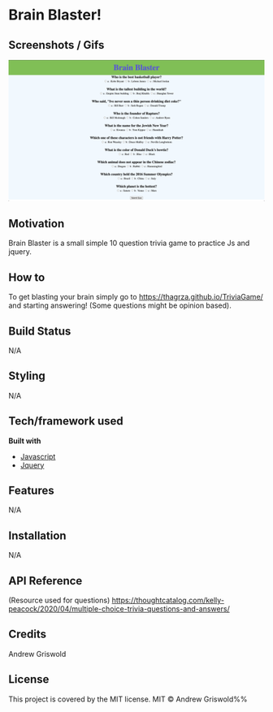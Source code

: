 # Brain Blaster!
## Screenshots / Gifs
![Screenshot](/assets/images/screenshot.png)

## Motivation
Brain Blaster is a small simple 10 question trivia game to practice Js and jquery.

## How to
To get blasting your brain simply go to https://thagrza.github.io/TriviaGame/ and starting answering! (Some questions might be opinion based).

## Build Status
N/A

## Styling
N/A

## Tech/framework used
<b> Built with </b>
- [Javascript](https://www.javascript.com/)
- [Jquery](https://jquery.com/)
## Features
N/A

## Installation
N/A

## API Reference
(Resource used for questions) https://thoughtcatalog.com/kelly-peacock/2020/04/multiple-choice-trivia-questions-and-answers/

## Credits
Andrew Griswold

## License
This project is covered by the MIT license.
MIT © Andrew Griswold%%